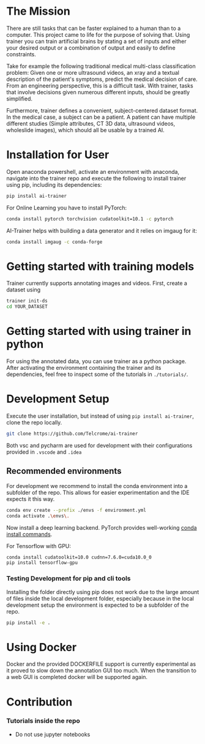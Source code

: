 # The Mission

<!-- What task does trainer solve? -->
There are still tasks that can be faster explained to a human than to a computer.
This project came to life for the purpose of solving that. 
Using trainer you can train artificial brains by stating a set of inputs and either your desired output or a combination of output and easily to define constraints.

<!-- Motivation -->
Take for example the following traditional medical multi-class classification problem:
Given one or more ultrasound videos, an xray and a textual description of the patient's symptoms,
predict the medical decision of care.
From an engineering perspective, this is a difficult task.
With trainer, tasks that involve decisions given numerous different inputs,
should be greatly simplified.

<!-- Dataset Format -->
Furthermore, trainer defines a convenient, subject-centered dataset format.
In the medical case, a subject can be a patient.
A patient can have multiple different studies
(Simple attributes, CT 3D data, ultrasound videos, wholeslide images),
which should all be usable by a trained AI.

# Installation for User

Open anaconda powershell, activate an environment with anaconda, navigate into the trainer repo and execute the following to install trainer using pip, including its dependencies:

```bash
pip install ai-trainer
```

For Online Learning you have to install PyTorch:
```bash
conda install pytorch torchvision cudatoolkit=10.1 -c pytorch
```

AI-Trainer helps with building a data generator and it relies on imgaug for it:

```bash
conda install imgaug -c conda-forge
```

# Getting started with training models

Trainer currently supports annotating images and videos.
First, create a dataset using

```bash
trainer init-ds
cd YOUR_DATASET
```

# Getting started with using trainer in python

For using the annotated data, you can use trainer as a python package.
After activating the environment containing the trainer and its dependencies,
feel free to inspect some of the tutorials in ```./tutorials/```.

# Development Setup

Execute the user installation,
but instead of using `pip install ai-trainer`,
clone the repo locally.

```bash
git clone https://github.com/Telcrome/ai-trainer
```

Both vsc and pycharm are used for development with
their configurations provided in ```.vscode``` and ```.idea```

## Recommended environments

For development we recommend to install the conda environment into a subfolder of the repo.
This allows for easier experimentation and the IDE expects it this way.

```bash
conda env create --prefix ./envs -f environment.yml
conda activate .\envs\.
```

Now install a deep learning backend.
PyTorch provides well-working [conda install commands](https://pytorch.org/get-started/locally/).

For Tensorflow with GPU:
```bash
conda install cudatoolkit=10.0 cudnn=7.6.0=cuda10.0_0
pip install tensorflow-gpu
```

### Testing Development for pip and cli tools

Installing the folder directly using pip does not work due to the large amount of files inside the local development folder,
especially because in the local development setup the environment is expected to be a subfolder of the repo.
```bash
pip install -e .
```

# Using Docker

Docker and the provided DOCKERFILE support is currently experimental as it proved to slow down the annotation GUI too much.
When the transition to a web GUI is completed docker will be supported again.

# Contribution

### Tutorials inside the repo

- Do not use jupyter notebooks